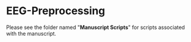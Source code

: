 # EEG-Preprocessing

Please see the folder named "**Manuscript Scripts**" for scripts associated with the manuscript. 
